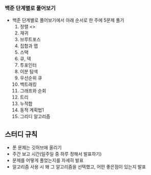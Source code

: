 ### 백준 단계별로 풀어보기 

* 백준 단계별로 풀어보기에서 아래 순서로 한 주에 5문제 풀기
   1. 정렬 <>
   2. 재귀
   3. 브루트포스
   4. 집합과 맵
   5. 스택
   6. 큐, 덱
   7. 투포인터
   8. 이분 탐색
   9. 우선순위 큐
   10. 백트래킹
   11. 그래프와 순회
   12. 트리
   13. 누적합
   14. 동적 계획법1
   15. 그리디 알고리즘

## 스터디 규칙
- 푼 문제는 깃허브에 올리기
- 주간 보고 시간(일주일 중 하루 정해서 발표하기)
- 문제를 어떻게 풀었는지를 자세히 발표
- 알고리즘 사용 시 왜 그 알고리즘을 선택했고, 어떤 좋은점이 있는지 발표